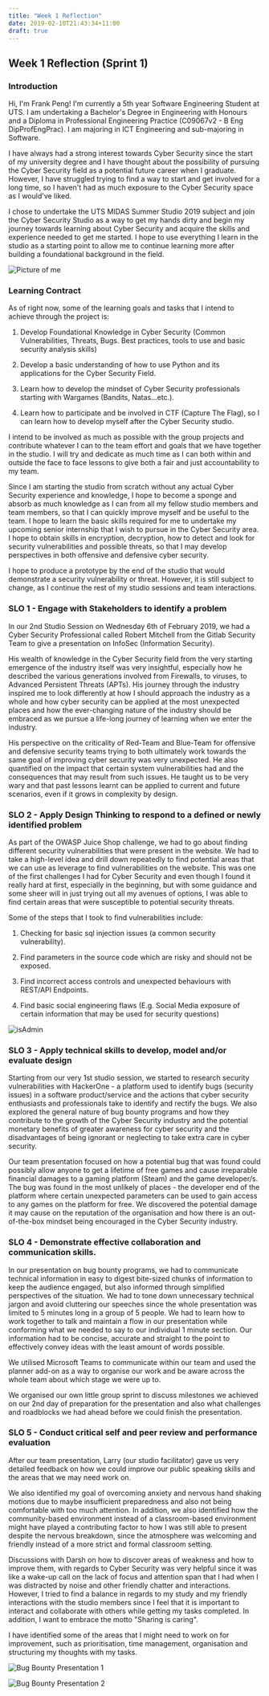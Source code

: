 ```yaml
---
title: "Week 1 Reflection"
date: 2019-02-10T21:43:34+11:00
draft: true
---
```


## Week 1 Reflection (Sprint 1)

### Introduction

Hi, I'm Frank Peng! I'm currently a 5th year Software Engineering Student at UTS. I am undertaking a Bachelor's Degree in Engineering with Honours and a Diploma in Professional Engineering Practice (C09067v2 - B Eng DipProfEngPrac). I am majoring in ICT Engineering and sub-majoring in Software.

I have always had a strong interest towards Cyber Security since the start of my university degree and I have thought about the possibility of pursuing the Cyber Security field as a potential future career when I graduate. However, I have struggled trying to find a way to start and get involved for a long time, so I haven't had as much exposure to the Cyber Security space as I would've liked.

I chose to undertake the UTS MIDAS Summer Studio 2019 subject and join the Cyber Security Studio as a way to get my hands dirty and begin my journey towards learning about Cyber Security and acquire the skills and experience needed to get me started. I hope to use everything I learn in the studio as a starting point to allow me to continue learning more after building a foundational background in the field.

![Picture of me](/img/2019-02-introme.jpg)

### Learning Contract

As of right now, some of the learning goals and tasks that I intend to achieve through the project is:

1. Develop Foundational Knowledge in Cyber Security (Common Vulnerabilities, Threats, Bugs. Best practices, tools to use and basic security analysis skills)

2. Develop a basic understanding of how to use Python and its applications for the Cyber Security Field.

3. Learn how to develop the mindset of Cyber Security professionals starting with Wargames (Bandits, Natas...etc.).

4. Learn how to participate and be involved in CTF (Capture The Flag), so I can learn how to develop myself after the Cyber Security studio.

I intend to be involved as much as possible with the group projects and contribute whatever I can to the team effort and goals that we have together in the studio. I will try and dedicate as much time as I can both within and outside the face to face lessons to give both a fair and just accountability to my team.

Since I am starting the studio from scratch without any actual Cyber Security experience and knowledge, I hope to become a sponge and absorb as much knowledge as I can from all my fellow studio members and team members, so that I can quickly improve myself and be useful to the team. I hope to learn the basic skills required for me to undertake my upcoming senior internship that I wish to pursue in the Cyber Security area. I hope to obtain skills in encryption, decryption, how to detect and look for security vulnerabilities and possible threats, so that I may develop perspectives in both offensive and defensive cyber security.

I hope to produce a prototype by the end of the studio that would demonstrate a security vulnerability or threat. However, it is still subject to change, as I continue the rest of my studio sessions and team interactions.


### SLO 1 - Engage with Stakeholders to identify a problem

In our 2nd Studio Session on Wednesday 6th of February 2019, we had a Cyber Security Professional called Robert Mitchell from the Gitlab Security Team to give a presentation on InfoSec (Information Security).

His wealth of knowledge in the Cyber Security field from the very starting emergence of the industry itself was very insightful, especially how he described the various generations involved from Firewalls, to viruses, to Advanced Persistent Threats (APTs). His journey through the industry inspired me to look differently at how I should approach the industry as a whole and how cyber security can be applied at the most unexpected places and how the ever-changing nature of the industry should be embraced as we pursue a life-long journey of learning when we enter the industry.

His perspective on the criticality of Red-Team and Blue-Team for offensive and defensive security teams trying to both ultimately work towards the same goal of improving cyber security was very unexpected. He also quantified on the impact that certain system vulnerabilities had and the consequences that may result from such issues. He taught us to be very wary and that past lessons learnt can be applied to current and future scenarios, even if it grows in complexity by design.

### SLO 2 - Apply Design Thinking to respond to a defined or newly identified problem

As part of the OWASP Juice Shop challenge, we had to go about finding different security vulnerabilities that were present in the website. We had to take a high-level idea and drill down repeatedly to find potential areas that we can use as leverage to find vulnerabilities on the website. This was one of the first challenges I had for Cyber Security and even though I found it really hard at first, especially in the beginning, but with some guidance and some sheer will in just trying out all my avenues of options, I was able to find certain areas that were susceptible to potential security threats.

Some of the steps that I took to find vulnerabilities include:

1. Checking for basic sql injection issues (a common security vulnerability).

2. Find parameters in the source code which are risky and should not be exposed.

3. Find incorrect access controls and unexpected behaviours with REST/API Endpoints.

4. Find basic social engineering flaws (E.g. Social Media exposure of certain information that may be used for security questions)

![isAdmin](/img/2019-02-isAdmin.PNG)

### SLO 3 - Apply technical skills to develop, model and/or evaluate design

Starting from our very 1st studio session, we started to research security vulnerabilities with HackerOne - a platform used to identify bugs (security issues) in a software product/service and the actions that cyber security enthusiasts and professionals take to identify and rectify the bugs. We also explored the general nature of bug bounty programs and how they contribute to the growth of the Cyber Security industry and the potential monetary benefits of greater awareness for cyber security and the disadvantages of being ignorant or neglecting to take extra care in cyber security.

Our team presentation focused on how a potential bug that was found could possibly allow anyone to get a lifetime of free games and cause irreparable financial damages to a gaming platform (Steam) and the game developer/s. The bug was found in the most unlikely of places - the developer end of the platform where certain unexpected parameters can be used to gain access to any games on the platform for free. We discovered the potential damage it may cause on the reputation of the organisation and how there is an out-of-the-box mindset being encouraged in the Cyber Security industry.

### SLO 4 - Demonstrate effective collaboration and communication skills.

In our presentation on bug bounty programs, we had to communicate technical information in easy to digest bite-sized chunks of information to keep the audience engaged, but also informed through simplified perspectives of the situation. We had to tone down unnecessary technical jargon and avoid cluttering our speeches since the whole presentation was limited to 5 minutes long in a group of 5 people. We had to learn how to work together to talk and maintain a flow in our presentation while conforming what we needed to say to our individual 1 minute section. Our information had to be concise, accurate and straight to the point to effectively convey ideas with the least amount of words possible.

We utilised Microsoft Teams to communicate within our team and used the planner add-on as a way to organise our work and be aware across the whole team about which stage we were up to.

We organised our own little group sprint to discuss milestones we achieved on our 2nd day of preparation for the presentation and also what challenges and roadblocks we had ahead before we could finish the presentation.

### SLO 5 - Conduct critical self and peer review and performance evaluation

After our team presentation, Larry (our studio facilitator) gave us very detailed feedback on how we could improve our public speaking skills and the areas that we may need work on.

We also identified my goal of overcoming anxiety and nervous hand shaking motions due to maybe insufficient preparedness and also not being comfortable with too much attention. In addition, we also identified how the community-based environment instead of a classroom-based environment might have played a contributing factor to how I was still able to present despite the nervous breakdown, since the atmosphere was welcoming and friendly instead of a more strict and formal classroom setting.

Discussions with Darsh on how to discover areas of weakness and how to improve them, with regards to Cyber Security was very helpful since it was like a wake-up call on the lack of focus and attention span that I had when I was distracted by noise and other friendly chatter and interactions. However, I tried to find a balance in regards to my study and my friendly interactions with the studio members since I feel that it is important to interact and collaborate with others while getting my tasks completed. In addition, I want to embrace the motto "Sharing is caring".

I have identified some of the areas that I might need to work on for improvement, such as prioritisation, time management, organisation and structuring my thoughts with my tasks.

![Bug Bounty Presentation 1](/img/2019-02-bugbounty.jpg)

![Bug Bounty Presentation 2](/img/2019-02-bugbounty2.jpg)
